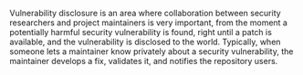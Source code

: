Vulnerability disclosure is an area where collaboration between security researchers and project maintainers is very important, from the moment a potentially harmful security vulnerability is found, right until a patch is available, and the vulnerability is disclosed to the world. Typically, when someone lets a maintainer know privately about a security vulnerability, the maintainer develops a fix, validates it, and notifies the repository users. 

